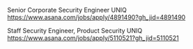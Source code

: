 Senior Corporate Security Engineer UNIQ https://www.asana.com/jobs/apply/4891490?gh_jid=4891490

Staff Security Engineer, Product Security UNIQ https://www.asana.com/jobs/apply/5110521?gh_jid=5110521


